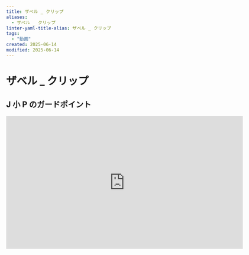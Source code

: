 ```yaml
---
title: ザベル _ クリップ
aliases:
  - ザベル _ クリップ
linter-yaml-title-alias: ザベル _ クリップ
tags:
  - "動画"
created: 2025-06-14
modified: 2025-06-14
---
```


# ザベル _ クリップ

## J 小 P のガードポイント

<iframe width="640" height="360" src="https://www.youtube.com/embed/MsN9QH4GIws?si=iPlfXYACSufK5R66&amp;clip=Ugkx5QlIQM6O-umRIs93XB_DHpTQkLq8ZUar&amp;clipt=EKeyggIYr9mCAg" title="YouTube video player" frameborder="0" allow="accelerometer; autoplay; clipboard-write; encrypted-media; gyroscope; picture-in-picture; web-share" referrerpolicy="strict-origin-when-cross-origin" allowfullscreen></iframe>
